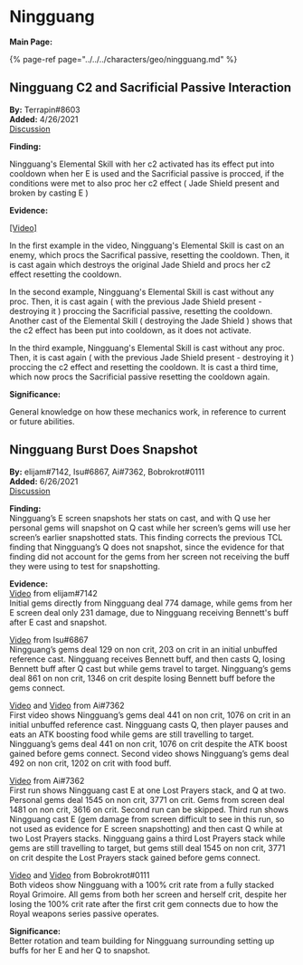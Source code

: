 # Ningguang

**Main Page:**

{% page-ref page="../../../characters/geo/ningguang.md" %}

## Ningguang C2 and Sacrificial Passive Interaction

**By:** Terrapin\#8603  
**Added:** 4/26/2021  
[Discussion](https://tickettool.xyz/direct?url=https://cdn.discordapp.com/attachments/836144484189732905/836630945624752189/transcript-ningguang-e-reset-c2-sacrificial-weapon.html)

**Finding:**

Ningguang's Elemental Skill with her c2 activated has its effect put into cooldown when her E is used and the Sacrificial passive is procced, if the conditions were met to also proc her c2 effect \( Jade Shield present and broken by casting E \)

**Evidence:**

[\[Video\]](https://www.youtube.com/watch?v=xyRlbb1E4Ew)

In the first example in the video, Ningguang's Elemental Skill is cast on an enemy, which procs the Sacrifical passive, resetting the cooldown. Then, it is cast again which destroys the original Jade Shield and procs her c2 effect resetting the cooldown.

In the second example, Ningguang's Elemental Skill is cast without any proc. Then, it is cast again \( with the previous Jade Shield present - destroying it \) proccing the Sacrificial passive, resetting the cooldown. Another cast of the Elemental Skill \( destroying the Jade Shield \) shows that the c2 effect has been put into cooldown, as it does not activate.

In the third example, Ningguang's Elemental Skill is cast without any proc. Then, it is cast again \( with the previous Jade Shield present - destroying it \) proccing the c2 effect and resetting the cooldown. It is cast a third time, which now procs the Sacrificial passive resetting the cooldown again.

**Significance:**

General knowledge on how these mechanics work, in reference to current or future abilities.

## Ningguang Burst Does Snapshot

**By:** elijam#7142, Isu#6867, Ai#7362, Bobrokrot#0111  
**Added:** 6/26/2021  
[Discussion](https://tickettool.xyz/direct?url=https://cdn.discordapp.com/attachments/857491520109543444/858198283566186516/transcript-ningguang-e-q-snapshot.html)

**Finding:**  
Ningguang’s E screen snapshots her stats on cast, and with Q use her personal gems will snapshot on Q cast while her screen’s gems will use her screen’s earlier snapshotted stats. This finding corrects the previous TCL finding that Ningguang’s Q does not snapshot, since the evidence for that finding did not account for the gems from her screen not receiving the buff they were using to test for snapshotting. 

**Evidence:**  
[Video](https://www.youtube.com/watch?v=L7c4zvk6wXs) from elijam#7142  
Initial gems directly from Ningguang deal 774 damage, while gems from her E screen deal only 231 damage, due to Ningguang receiving Bennett's buff after E cast and snapshot.

[Video](https://www.youtube.com/watch?v=ocjfZ22VcHk) from Isu#6867  
Ningguang’s gems deal 129 on non crit, 203 on crit in an initial unbuffed reference cast. Ningguang receives Bennett buff, and then casts Q, losing Bennett buff after Q cast but while gems travel to target. Ningguang’s gems deal 861 on non crit, 1346 on crit despite losing Bennett buff before the gems connect. 

[Video](https://www.youtube.com/watch?v=-xph9HrOD5U) and [Video](https://www.youtube.com/watch?v=nowih1jXLpw) from Ai#7362  
First video shows Ningguang’s gems deal 441 on non crit, 1076 on crit in an initial unbuffed reference cast. Ningguang casts Q, then player pauses and eats an ATK boosting food while gems are still travelling to target. Ningguang’s gems deal 441 on non crit, 1076 on crit despite the ATK boost gained before gems connect. Second video shows Ningguang’s gems deal 492 on non crit, 1202 on crit with food buff. 

[Video](https://www.youtube.com/watch?v=ROCJxmSsovM) from Ai#7362  
First run shows Ningguang cast E at one Lost Prayers stack, and Q at two. Personal gems deal 1545 on non crit, 3771 on crit. Gems from screen deal 1481 on non crit, 3616 on crit. Second run can be skipped. Third run shows Ningguang cast E (gem damage from screen difficult to see in this run, so not used as evidence for E screen snapshotting) and then cast Q while at two Lost Prayers stacks. Ningguang gains a third Lost Prayers stack while gems are still travelling to target, but gems still deal 1545 on non crit, 3771 on crit despite the Lost Prayers stack gained before gems connect. 

[Video](https://www.youtube.com/watch?v=pUenM2hrNLI) and [Video](https://www.youtube.com/watch?v=GRDh0k7wF6U) from Bobrokrot#0111  
Both videos show Ningguang with a 100% crit rate from a fully stacked Royal Grimoire. All gems from both her screen and herself crit, despite her losing the 100% crit rate after the first crit gem connects due to how the Royal weapons series passive operates. 

**Significance:**  
Better rotation and team building for Ningguang surrounding setting up buffs for her E and her Q to snapshot.



